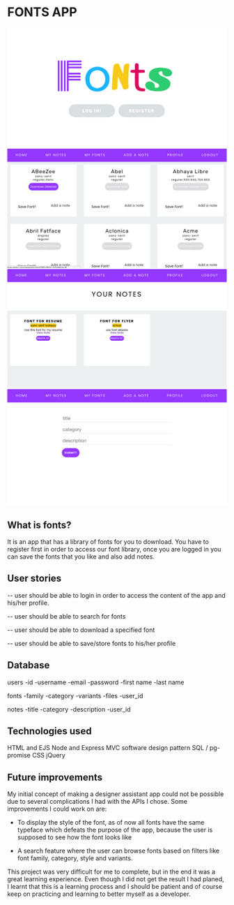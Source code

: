 # FONTS APP
![wireframe](./assets/1.png)
![wireframe](./assets/2.png)
![wireframe](./assets/3.png)
![wireframe](./assets/4.png)


## What is fonts?
It is an app that has a library of fonts for you to download. You have to register first in order to access our font library, once you are logged in you can save the fonts that you like and also add notes.

## User stories
-- user should be able to login in order to access the content of the app and his/her profile.

-- user should be able to search for fonts

-- user should be able to download a specified font

-- user should be able to save/store fonts to his/her profile

## Database
users 
-id
-username
-email
-password
-first name
-last name

fonts
-family
-category
-variants
-files
-user_id

notes 
-title
-category
-description
-user_id

## Technologies used
HTML and EJS
Node and Express
MVC software design pattern
SQL / pg-promise
CSS
jQuery

## Future improvements
My initial concept of making a designer assistant app could not be possible due to several complications I had with the APIs I chose. Some improvements I could work on are:
- To display the style of the font, as of now all fonts have the same typeface which defeats the purpose of the app, because the user is supposed to see how the font looks like

- A search feature where the user can browse fonts based on filters like font family, category, style and variants.

This project was very difficult for me to complete, but in the end it was a great learning experience. Even though I did not get the result I had planed, I learnt that this is a learning process and I should be patient and of course keep on practicing and learning to better myself as a developer. 
